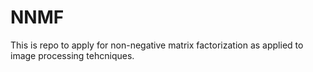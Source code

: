 # NNMF
This is repo to apply for non-negative matrix factorization as applied to image processing tehcniques. 
